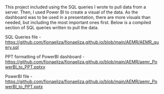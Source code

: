This project included using the SQL queries I wrote to pull data from a server. Then, I used Power BI to create a visual of the data. As the dashboard was to be used in a presentation, there are more visuals than needed, but including the most important ones first. Below is a compiled section of SQL queries written to pull the data.

SQL Queries file - https://github.com/fionaeliza/fionaeliza.github.io/blob/main/AEMR/AEMR_query.sql

PPT formatting of PowerBI dashboard - https://github.com/fionaeliza/fionaeliza.github.io/blob/main/AEMR/aemr_PowerBI_to_PPT.pptxv

PowerBI file - https://github.com/fionaeliza/fionaeliza.github.io/blob/main/AEMR/aemr_PowerBI_to_PPT.pptx
